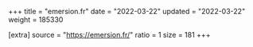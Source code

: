 +++
title = "emersion.fr"
date = "2022-03-22"
updated = "2022-03-22"
weight = 185330

[extra]
source = "https://emersion.fr/"
ratio = 1
size = 181
+++
